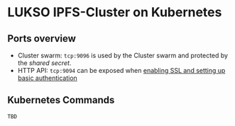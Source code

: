 # LUKSO IPFS-Cluster on Kubernetes

## Ports overview
*   Cluster swarm: `tcp:9096` is used by the Cluster swarm and protected by the _shared secret_.  
*   HTTP API: `tcp:9094` can be exposed when [enabling SSL and setting up basic authentication](../../../documentation/reference/configuration/#restapi)
## Kubernetes Commands 
```
TBD
```